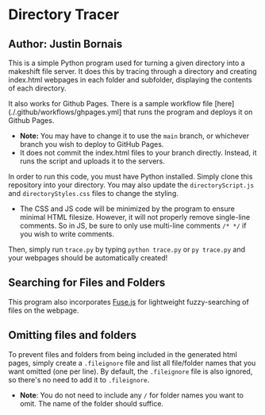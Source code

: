 # Directory Tracer

## Author: Justin Bornais

This is a simple Python program used for turning a given directory into a makeshift file server. It does this by tracing through a directory and creating index.html webpages in each folder and subfolder, displaying the contents of each directory.

It also works for Github Pages. There is a sample workflow file [here](./.github/workflows/ghpages.yml] that runs the program and deploys it on Github Pages.
- **Note:** You may have to change it to use the `main` branch, or whichever branch you wish to deploy to GitHub Pages.
- It does not commit the index.html files to your branch directly. Instead, it runs the script and uploads it to the servers.

In order to run this code, you must have Python installed. Simply clone this repository into your directory. You may also update the `directoryScript.js` and `directoryStyles.css` files to change the styling.
- The CSS and JS code will be minimized by the program to ensure minimal HTML filesize. However, it will not properly remove single-line comments. So in JS, be sure to only use multi-line comments `/* */` if you wish to write comments.

Then, simply run `trace.py` by typing `python trace.py` or `py trace.py` and your webpages should be automatically created!

## Searching for Files and Folders
This program also incorporates [Fuse.js](https://www.fusejs.io/) for lightweight fuzzy-searching of files on the webpage.

## Omitting files and folders

To prevent files and folders from being included in the generated html pages, simply create a `.fileignore` file and list all file/folder names that you want omitted (one per line). By default, the `.fileignore` file is also ignored, so there's no need to add it to `.fileignore`.  
- **Note**: You do not need to include any `/` for folder names you want to omit. The name of the folder should suffice.
